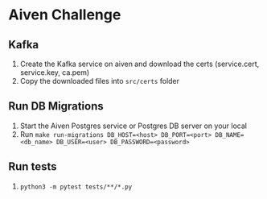 # Aiven Challenge

## Kafka

1. Create the Kafka service on aiven and download the certs (service.cert, service.key, ca.pem)
2. Copy the downloaded files into `src/certs` folder

## Run DB Migrations

1. Start the Aiven Postgres service or Postgres DB server on your local
2. Run `make run-migrations DB_HOST=<host> DB_PORT=<port> DB_NAME=<db_name> DB_USER=<user> DB_PASSWORD=<password>`

## Run tests

1. `python3 -m pytest tests/**/*.py`
